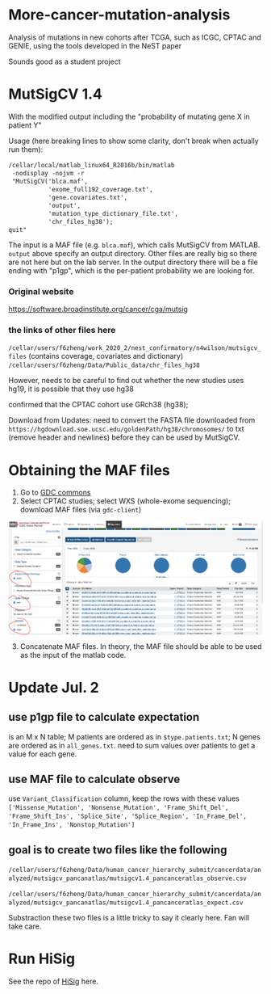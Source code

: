 # More-cancer-mutation-analysis
Analysis of mutations in new cohorts after TCGA, such as ICGC, CPTAC and GENIE, using the tools developed in the NeST paper

Sounds good as a student project

# MutSigCV 1.4

With the modified output including the "probability of mutating gene X in patient Y"

Usage (here breaking lines to show some clarity, don't break when actually run them):   
```
/cellar/local/matlab_linux64_R2016b/bin/matlab
 -nodisplay -nojvm -r 
 "MutSigCV('blca.maf',
           'exome_full192_coverage.txt',
           'gene.covariates.txt',
           'output', 
           'mutation_type_dictionary_file.txt',
           'chr_files_hg38');
quit"
```
The input is a MAF file (e.g. `blca.maf`), which calls MutSigCV from MATLAB. `output` above specify an output directory. Other files are really big so there are not here but on the lab server. In the output directory there will be a file ending with "p1gp", which is the per-patient probability we are looking for.

### Original website
https://software.broadinstitute.org/cancer/cga/mutsig


### the links of other files here

`/cellar/users/f6zheng/work_2020_2/nest_confirmatory/n4wilson/mutsigcv_files` (contains coverage, covariates and dictionary)
`/cellar/users/f6zheng/Data/Public_data/chr_files_hg38`

However, needs to be careful to find out whether the new studies uses hg19, it is possible that they use hg38

confirmed that the CPTAC cohort use GRch38 (hg38);

Download from 
Updates: need to convert the FASTA file downloaded from `https://hgdownload.soe.ucsc.edu/goldenPath/hg38/chromosomes/` to txt (remove header and newlines) before they can be used by MutSigCV.


# Obtaining the MAF files

1. Go to [GDC commons](https://portal.gdc.cancer.gov/exploration)
2. Select CPTAC studies; select WXS (whole-exome sequencing); download MAF files (via `gdc-client`)

<p align="center">
  <img src="readme_figs/f1.png" width="600" align="center">
</p>

3. Concatenate MAF files. In theory, the MAF file should be able to be used as the input of the matlab code. 

# Update Jul. 2

## use p1gp file to calculate expectation
is an M x N table; M patients are ordered as in `$type.patients.txt`; N genes are ordered as in `all_genes.txt`. 
need to sum values over patients to get a value for each gene.


## use MAF file to calculate observe
use `Variant_Classification` column, keep the rows with these values `['Missense_Mutation', 'Nonsense_Mutation', 'Frame_Shift_Del', 'Frame_Shift_Ins', 'Splice_Site', 'Splice_Region', 'In_Frame_Del', 'In_Frame_Ins', 'Nonstop_Mutation']`

## goal is to create two files like the following

`/cellar/users/f6zheng/Data/human_cancer_hierarchy_submit/cancerdata/analyzed/mutsigcv_pancanatlas/mutsigcv1.4_pancanceratlas_observe.csv`

`/cellar/users/f6zheng/Data/human_cancer_hierarchy_submit/cancerdata/analyzed/mutsigcv_pancanatlas/mutsigcv1.4_pancanceratlas_expect.csv`

Substraction these two files is a little tricky to say it clearly here. Fan will take care.

# Run HiSig

See the repo of [HiSig](https://github.com/fanzheng10/HiSig) here. 



